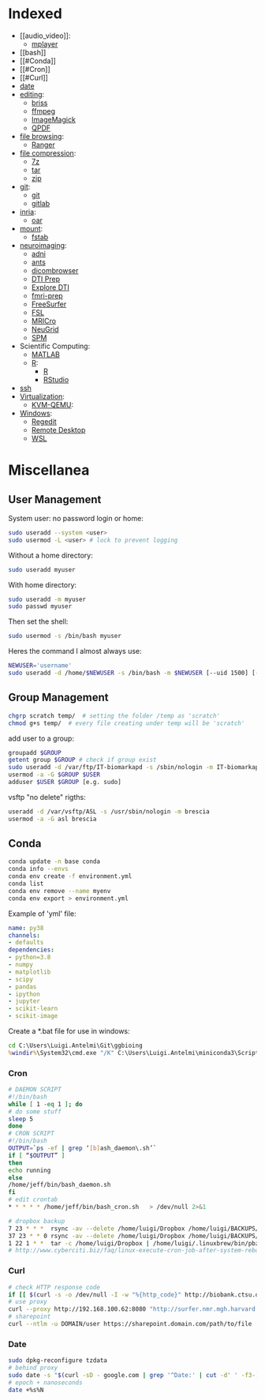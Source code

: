 # Indexed

- [[audio_video]]:
	- [mplayer](audio_video.md#mplayer)
- [[bash]]
- [[#Conda]]
- [[#Cron]]
- [[#Curl]]
- [date](#date)
- [editing](editing.md):
	- [briss](editing.md#briss)
	- [ffmpeg](editing.md#ffmpeg)
	- [ImageMagick](editing.md#imagemagick)
	- [QPDF](editing.md#qpdf)
- [file browsing](file_browsing.md):
	- [Ranger](file_browsing.md#ranger-vim-key-binding-terminal-file-browser)
- [file compression](file_compression.md):
	- [7z](file_compression.md#7z)
	- [tar](file_compression.md#tar)
	- [zip](file_compression.md#zip)
- [git](git.md):
	- [git](git.md#git)
	- [gitlab](git.md#gitlab)
- [inria](inria.md):
	- [oar](inria.md#oar)
- [mount](mount.md):
	- [fstab](mount.md#fstab)
- [neuroimaging](neuroimaging.md):
	- [adni](neuroimaging.md#adni) 
	- [ants](neuroimaging.md#ants) 
	- [dicombrowser](neuroimaging.md#dicombrowser) 
	- [DTI Prep](neuroimaging.md#dti-prep)
	- [Explore DTI](neuroimaging.md#explore-dti)
	- [fmri-prep](neuroimaging.md#fmri-prep)
	- [FreeSurfer](neuroimaging.md#freesurfer)
	- [FSL](neuroimaging.md#fsl)
	- [MRICro](neuroimaging.md#mricro)
	- [NeuGrid](neuroimaging.md#neugrid)
	- [SPM](neuroimaging.md#spm)
- Scientific Computing:
	- [MATLAB](matlab.md)
	- [R](R.md):
		- [R](R.md#r)
		- [RStudio](R.md#rstudio)
- [ssh](ssh.md)
- [Virtualization](virtualization.md):
	- [KVM-QEMU](virtualization.md#kvm-qemu):
- [Windows](windows.md):
	- [Regedit](windows.md#regedit)
	- [Remote Desktop](windows.md#remotedesktop)
	- [WSL](windows.md#wsl)

# Miscellanea

## User Management

System user: no password login or home:
```bash
sudo useradd --system <user>
sudo usermod -L <user> # lock to prevent logging
```
Without a home directory:
```bash
sudo useradd myuser
```
With home directory:
```bash
sudo useradd -m myuser
sudo passwd myuser
```
Then set the shell:
```bash
sudo usermod -s /bin/bash myuser
```
Heres the command I almost always use:
```bash
NEWUSER='username'
sudo useradd -d /home/$NEWUSER -s /bin/bash -m $NEWUSER [--uid 1500] [--comment "User Full Name"] [--expiredate YYYY-MM-DD]
```

## Group Management
```bash
chgrp scratch temp/  # setting the folder /temp as 'scratch'
chmod g+s temp/  # every file creating under temp will be 'scratch'
```

add user to a group:
```bash
groupadd $GROUP
getent group $GROUP # check if group exist
sudo useradd -d /var/ftp/IT-biomarkapd -s /sbin/nologin -m IT-biomarkapd
usermod -a -G $GROUP $USER
adduser $USER $GROUP [e.g. sudo]
```

vsftp "no delete" rigths:
```bash
useradd -d /var/vsftp/ASL -s /usr/sbin/nologin -m brescia
usermod -a -G asl brescia
```

## Conda
```bash
conda update -n base conda
conda info --envs
conda env create -f environment.yml
conda list
conda env remove --name myenv
conda env export > environment.yml
```
Example of 'yml' file:
```yml
name: py38
channels:
- defaults
dependencies:
- python=3.8
- numpy
- matplotlib
- scipy
- pandas
- ipython
- jupyter
- scikit-learn
- scikit-image
```

Create a *.bat file for use in windows:
```cmd
cd C:\Users\Luigi.Antelmi\Git\ggbioing
%windir%\System32\cmd.exe "/K" C:\Users\Luigi.Antelmi\miniconda3\Scripts\activate.bat C:\Users\Luigi.Antelmi\miniconda3\envs\py38
```

### Cron
```bash
# DAEMON SCRIPT
#!/bin/bash
while [ 1 -eq 1 ]; do
# do some stuff
sleep 5
done
# CRON SCRIPT
#!/bin/bash
OUTPUT=`ps -ef | grep ‘[b]ash_daemon\.sh’`
if [ “$OUTPUT” ]
then
echo running
else
/home/jeff/bin/bash_daemon.sh
fi
# edit crontab
* * * * * /home/jeff/bin/bash_cron.sh 	> /dev/null 2>&1

# dropbox backup
7 23 * * *	rsync -av --delete /home/luigi/Dropbox /home/luigi/BACKUPS/Dropbox/daily/
37 23 * * 0	rsync -av --delete /home/luigi/Dropbox /home/luigi/BACKUPS/Dropbox/weekly/
1 22 1 * *	tar -c /home/luigi/Dropbox | /home/luigi/.linuxbrew/bin/pbzip2 -c > /home/luigi/BACKUPS/Dropbox/monthly_$(/bin/date +\%F).tar.bz2
# http://www.cyberciti.biz/faq/linux-execute-cron-job-after-system-reboot/
```

### Curl
```bash
# check HTTP response code
if [[ $(curl -s -o /dev/null -I -w "%{http_code}" http://biobank.ctsu.ox.ac.uk/crystal/index.cgi) == "3"?? ]] && echo "redirection"
# use proxy
curl --proxy http://192.168.100.62:8080 "http://surfer.nmr.mgh.harvard.edu/fswiki/MatlabRuntime?action=AttachFile&do=get&target=runtime2012bLinux.tar.gz" -o "runtime2012b.tar.gz"
# sharepoint
curl --ntlm -u DOMAIN/user https://sharepoint.domain.com/path/to/file
```

### Date
```bash
sudo dpkg-reconfigure tzdata
# behind proxy
sudo date -s "$(curl -sD - google.com | grep '^Date:' | cut -d' ' -f3-)"
# epoch + nanoseconds
date +%s%N
```
